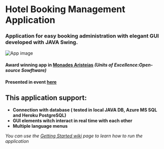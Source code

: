 # Hotel Booking Management Application

### Application for easy booking administration with elegant GUI developed with JAVA Swing.

![App image](https://github.com/alexzzzboom/BookingManagment/blob/master/screenshots/1.JPG)

#### Award winning app in [Monades Aristeias](https://ma.ellak.gr) _(Units of Excellence:Open-source Sowftware)_ 

#### Presented in event [here](https://ma.ellak.gr/events/3%CE%B7-%CE%B7%CE%BC%CE%B5%CF%81%CE%AF%CE%B4%CE%B1-%CE%BC%CE%BF%CE%BD%CE%AC%CE%B4%CE%B1%CF%82-%CE%B1%CF%81%CE%B9%CF%83%CF%84%CE%B5%CE%AF%CE%B1%CF%82-%CF%80%CE%B1%CE%BD%CE%B5%CF%80%CE%B9%CF%83%CF%84/)


This application support:
---------------
* **Connection with database ( tested in local JAVA DB, Azure MS SQL and Heroku PostgreSQL)**
* **GUI elements witch interact in real time with each other**
* **Multiple language menus**

*You can use the [Getting Started wiki](https://github.com/alexzzzboom/BookingManagment/wiki/Getting-Started) page to learn how to run the application*
